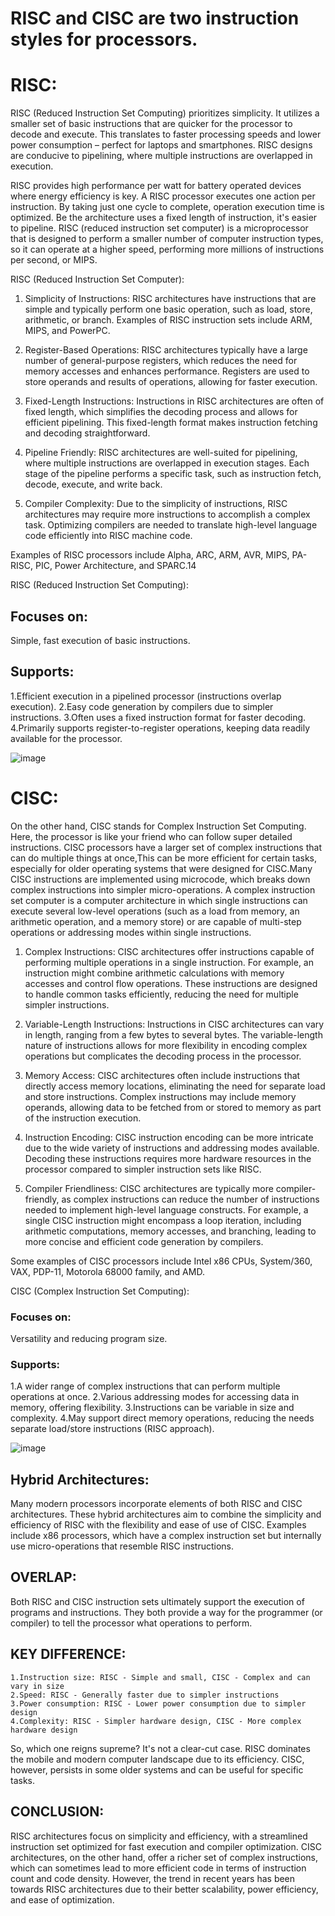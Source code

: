 # RISC and CISC are two instruction styles for processors.

# RISC:

RISC (Reduced Instruction Set Computing) prioritizes simplicity. It utilizes a smaller set of basic
instructions that are quicker for the processor to decode and execute. This translates to faster
processing speeds and lower power consumption – perfect for laptops and smartphones.
RISC designs are conducive to pipelining, where multiple instructions are overlapped in execution.

RISC provides high performance per watt for battery operated devices where energy efficiency is key.
A RISC processor executes one action per instruction. By taking just one cycle to complete, operation execution time is optimized.
Be the architecture uses a fixed length of instruction, it's easier to pipeline.
RISC (reduced instruction set computer) is a microprocessor that is designed to perform a smaller number of computer instruction types, 
so it can operate at a higher speed, performing more millions of instructions per second, or MIPS.

RISC (Reduced Instruction Set Computer):

1. Simplicity of Instructions:
    RISC architectures have instructions that are simple and typically perform one basic operation, such as load, store, arithmetic, or branch.
    Examples of RISC instruction sets include ARM, MIPS, and PowerPC.

2. Register-Based Operations:
    RISC architectures typically have a large number of general-purpose registers, which reduces the need for memory accesses and enhances performance.
    Registers are used to store operands and results of operations, allowing for faster execution.

3. Fixed-Length Instructions:
    Instructions in RISC architectures are often of fixed length, which simplifies the decoding process and allows for efficient pipelining.
    This fixed-length format makes instruction fetching and decoding straightforward.

4. Pipeline Friendly:
    RISC architectures are well-suited for pipelining, where multiple instructions are overlapped in execution stages.
    Each stage of the pipeline performs a specific task, such as instruction fetch, decode, execute, and write back.

5. Compiler Complexity:
    Due to the simplicity of instructions, RISC architectures may require more instructions to accomplish a complex task.
    Optimizing compilers are needed to translate high-level language code efficiently into RISC machine code.

Examples of RISC processors include Alpha, ARC, ARM, AVR, MIPS, PA-RISC, PIC, Power Architecture, and SPARC.14

RISC (Reduced Instruction Set Computing):
## Focuses on:
 Simple, fast execution of basic instructions.
## Supports:
 1.Efficient execution in a pipelined processor (instructions overlap execution).
 2.Easy code generation by compilers due to simpler instructions.
 3.Often uses a fixed instruction format for faster decoding.
 4.Primarily supports register-to-register operations, keeping data readily available for the
processor.

![image](https://github.com/ShyamT-23IT149/RISC-and-CISC-Instruction-Set/assets/168494937/678e3cfd-84e4-4c58-a3d4-dea9ad7c1c85)



# CISC:

On the other hand, CISC stands for Complex Instruction Set Computing. Here, the processor is
like your friend who can follow super detailed instructions. CISC processors have a larger set of
complex instructions that can do multiple things at once,This can be more efficient for certain tasks, especially for older
operating systems that were designed for CISC.Many CISC instructions are implemented using microcode, which breaks down complex instructions into simpler micro-operations.
A complex instruction set computer is a computer architecture in which single instructions can execute several low-level operations (such as a load from memory, 
an arithmetic operation, and a memory store) or are capable of multi-step operations or addressing modes within single instructions.


1. Complex Instructions:
      CISC architectures offer instructions capable of performing multiple operations in a single instruction. For example, an instruction might combine arithmetic calculations with memory accesses and control flow operations.
      These instructions are designed to handle common tasks efficiently, reducing the need for multiple simpler instructions.

2. Variable-Length Instructions:
      Instructions in CISC architectures can vary in length, ranging from a few bytes to several bytes.
      The variable-length nature of instructions allows for more flexibility in encoding complex operations but complicates the decoding process in the processor.

3. Memory Access:
      CISC architectures often include instructions that directly access memory locations, eliminating the need for separate load and store instructions.
      Complex instructions may include memory operands, allowing data to be fetched from or stored to memory as part of the instruction execution.

4. Instruction Encoding:
      CISC instruction encoding can be more intricate due to the wide variety of instructions and addressing modes available.
      Decoding these instructions requires more hardware resources in the processor compared to simpler instruction sets like RISC.

5. Compiler Friendliness:
      CISC architectures are typically more compiler-friendly, as complex instructions can reduce the number of instructions needed to implement high-level language constructs.
      For example, a single CISC instruction might encompass a loop iteration, including arithmetic computations, memory accesses, and branching, leading to more concise and efficient code generation by compilers.

Some examples of CISC processors include Intel x86 CPUs, System/360, VAX, PDP-11, Motorola 68000 family, and AMD.

CISC (Complex Instruction Set Computing):
### Focuses on:
Versatility and reducing program size.
### Supports:
 1.A wider range of complex instructions that can perform multiple operations at once.
 2.Various addressing modes for accessing data in memory, offering flexibility.
 3.Instructions can be variable in size and complexity.
 4.May support direct memory operations, reducing the needs separate load/store instructions
(RISC approach).

![image](https://github.com/ShyamT-23IT149/RISC-and-CISC-Instruction-Set/assets/168494937/740e347e-0cd9-45ca-8f06-e9ef6fc1c6a6)


## Hybrid Architectures:
  Many modern processors incorporate elements of both RISC and CISC architectures.
These hybrid architectures aim to combine the simplicity and efficiency of RISC with the flexibility and ease of use of CISC.
Examples include x86 processors, which have a complex instruction set but internally use micro-operations that resemble RISC instructions.

## OVERLAP:
  Both RISC and CISC instruction sets ultimately support the execution of programs and
instructions.
  They both provide a way for the programmer (or compiler) to tell the processor what
operations to perform.

## KEY DIFFERENCE:

    1.Instruction size: RISC - Simple and small, CISC - Complex and can vary in size
    2.Speed: RISC - Generally faster due to simpler instructions
    3.Power consumption: RISC - Lower power consumption due to simpler design
    4.Complexity: RISC - Simpler hardware design, CISC - More complex hardware design

So, which one reigns supreme? It's not a clear-cut case. RISC dominates the mobile and modern
computer landscape due to its efficiency. CISC, however, persists in some older systems and can
be useful for specific tasks.

## CONCLUSION:

RISC architectures focus on simplicity and efficiency, with a streamlined instruction set optimized for fast execution and compiler optimization. 
CISC architectures, on the other hand, offer a richer set of complex instructions, which can sometimes lead to more efficient code in terms of instruction count and code density.
However, the trend in recent years has been towards RISC architectures due to their better scalability, power efficiency, and ease of optimization.
